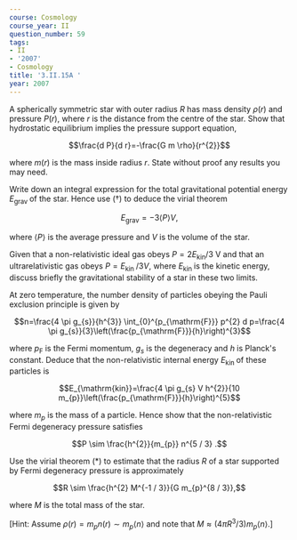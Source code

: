 ```yaml
---
course: Cosmology
course_year: II
question_number: 59
tags:
- II
- '2007'
- Cosmology
title: '3.II.15A '
year: 2007
---
```



A spherically symmetric star with outer radius $R$ has mass density $\rho(r)$ and pressure $P(r)$, where $r$ is the distance from the centre of the star. Show that hydrostatic equilibrium implies the pressure support equation,

$$\frac{d P}{d r}=-\frac{G m \rho}{r^{2}}$$

where $m(r)$ is the mass inside radius $r$. State without proof any results you may need.

Write down an integral expression for the total gravitational potential energy $E_{\text {grav }}$ of the star. Hence use $(\dagger)$ to deduce the virial theorem

$$E_{\mathrm{grav}}=-3\langle P\rangle V,$$

where $\langle P\rangle$ is the average pressure and $V$ is the volume of the star.

Given that a non-relativistic ideal gas obeys $P=2 E_{\mathrm{kin}} / 3 \mathrm{~V}$ and that an ultrarelativistic gas obeys $P=E_{\text {kin }} / 3 V$, where $E_{\text {kin }}$ is the kinetic energy, discuss briefly the gravitational stability of a star in these two limits.

At zero temperature, the number density of particles obeying the Pauli exclusion principle is given by

$$n=\frac{4 \pi g_{s}}{h^{3}} \int_{0}^{p_{\mathrm{F}}} p^{2} d p=\frac{4 \pi g_{s}}{3}\left(\frac{p_{\mathrm{F}}}{h}\right)^{3}$$

where $p_{\mathrm{F}}$ is the Fermi momentum, $g_{s}$ is the degeneracy and $h$ is Planck's constant. Deduce that the non-relativistic internal energy $E_{\text {kin }}$ of these particles is

$$E_{\mathrm{kin}}=\frac{4 \pi g_{s} V h^{2}}{10 m_{p}}\left(\frac{p_{\mathrm{F}}}{h}\right)^{5}$$

where $m_{p}$ is the mass of a particle. Hence show that the non-relativistic Fermi degeneracy pressure satisfies

$$P \sim \frac{h^{2}}{m_{p}} n^{5 / 3} .$$

Use the virial theorem $(*)$ to estimate that the radius $R$ of a star supported by Fermi degeneracy pressure is approximately

$$R \sim \frac{h^{2} M^{-1 / 3}}{G m_{p}^{8 / 3}},$$

where $M$ is the total mass of the star.

[Hint: Assume $\rho(r)=m_{p} n(r) \sim m_{p}\langle n\rangle$ and note that $\left.M \approx\left(4 \pi R^{3} / 3\right) m_{p}\langle n\rangle .\right]$